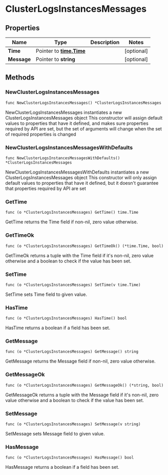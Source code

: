 # ClusterLogsInstancesMessages

## Properties

|Name | Type | Description | Notes|
|------------ | ------------- | ------------- | -------------|
|**Time** | Pointer to [**time.Time**](time.Time.md) |  | [optional] |
|**Message** | Pointer to **string** |  | [optional] |

## Methods

### NewClusterLogsInstancesMessages

`func NewClusterLogsInstancesMessages() *ClusterLogsInstancesMessages`

NewClusterLogsInstancesMessages instantiates a new ClusterLogsInstancesMessages object
This constructor will assign default values to properties that have it defined,
and makes sure properties required by API are set, but the set of arguments
will change when the set of required properties is changed

### NewClusterLogsInstancesMessagesWithDefaults

`func NewClusterLogsInstancesMessagesWithDefaults() *ClusterLogsInstancesMessages`

NewClusterLogsInstancesMessagesWithDefaults instantiates a new ClusterLogsInstancesMessages object
This constructor will only assign default values to properties that have it defined,
but it doesn't guarantee that properties required by API are set

### GetTime

`func (o *ClusterLogsInstancesMessages) GetTime() time.Time`

GetTime returns the Time field if non-nil, zero value otherwise.

### GetTimeOk

`func (o *ClusterLogsInstancesMessages) GetTimeOk() (*time.Time, bool)`

GetTimeOk returns a tuple with the Time field if it's non-nil, zero value otherwise
and a boolean to check if the value has been set.

### SetTime

`func (o *ClusterLogsInstancesMessages) SetTime(v time.Time)`

SetTime sets Time field to given value.

### HasTime

`func (o *ClusterLogsInstancesMessages) HasTime() bool`

HasTime returns a boolean if a field has been set.

### GetMessage

`func (o *ClusterLogsInstancesMessages) GetMessage() string`

GetMessage returns the Message field if non-nil, zero value otherwise.

### GetMessageOk

`func (o *ClusterLogsInstancesMessages) GetMessageOk() (*string, bool)`

GetMessageOk returns a tuple with the Message field if it's non-nil, zero value otherwise
and a boolean to check if the value has been set.

### SetMessage

`func (o *ClusterLogsInstancesMessages) SetMessage(v string)`

SetMessage sets Message field to given value.

### HasMessage

`func (o *ClusterLogsInstancesMessages) HasMessage() bool`

HasMessage returns a boolean if a field has been set.


